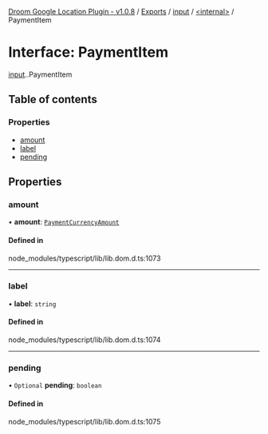 [Droom Google Location Plugin - v1.0.8](../README.md) / [Exports](../modules.md) / [input](../modules/input.md) / [<internal\>](../modules/input._internal_.md) / PaymentItem

# Interface: PaymentItem

[input](../modules/input.md).[<internal>](../modules/input._internal_.md).PaymentItem

## Table of contents

### Properties

- [amount](input._internal_.PaymentItem.md#amount)
- [label](input._internal_.PaymentItem.md#label)
- [pending](input._internal_.PaymentItem.md#pending)

## Properties

### amount

• **amount**: [`PaymentCurrencyAmount`](input._internal_.PaymentCurrencyAmount.md)

#### Defined in

node_modules/typescript/lib/lib.dom.d.ts:1073

___

### label

• **label**: `string`

#### Defined in

node_modules/typescript/lib/lib.dom.d.ts:1074

___

### pending

• `Optional` **pending**: `boolean`

#### Defined in

node_modules/typescript/lib/lib.dom.d.ts:1075
